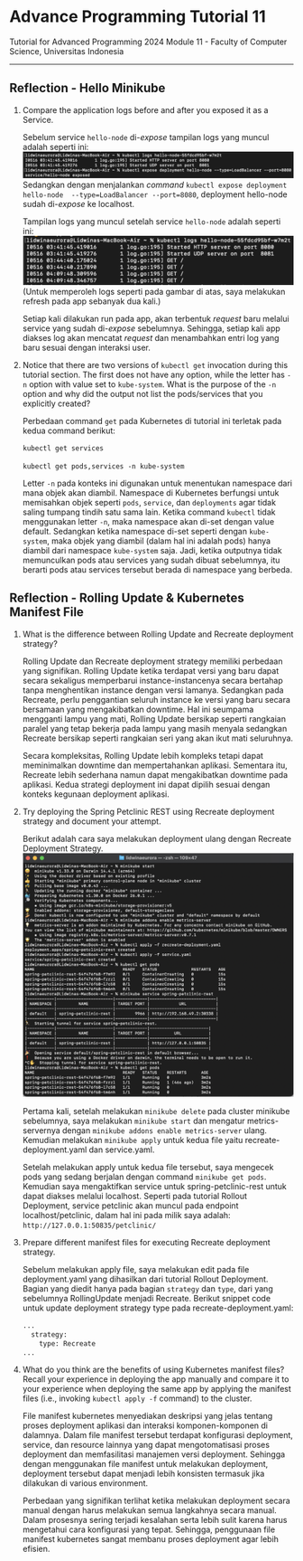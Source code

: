 # Advance Programming Tutorial 11
Tutorial for Advanced Programming 2024 Module 11 - Faculty of Computer Science, Universitas Indonesia

---
## Reflection - Hello Minikube

1. Compare the application logs before and after you exposed it as a Service.

    Sebelum service `hello-node` di-_expose_ tampilan logs yang muncul adalah seperti ini:
    ![](/images/logs-before-exposed.png)
    Sedangkan dengan menjalankan _command_ `kubectl expose deployment hello-node  --type=LoadBalancer --port=8080`, deployment hello-node sudah di-_expose_ ke localhost.
    
    Tampilan logs yang muncul setelah service `hello-node` adalah seperti ini:
    ![](/images/logs-exposed-several-times.png)
    (Untuk memperoleh logs seperti pada gambar di atas, saya melakukan refresh pada app sebanyak dua kali.) 

    Setiap kali dilakukan run pada app, akan terbentuk _request_ baru melalui service yang sudah di-_expose_ sebelumnya. Sehingga, setiap kali app diakses log akan mencatat _request_ dan menambahkan entri log yang baru sesuai dengan interaksi user.

2. Notice that there are two versions of `kubectl get` invocation during this tutorial section. The first does not have any option, while the letter has `-n` option with value set to `kube-system`. What is the purpose of the `-n` option and why did the output not list the pods/services that you explicitly created?

    Perbedaan command `get` pada Kubernetes di tutorial ini terletak pada kedua command berikut:
    ```
    kubectl get services

    kubectl get pods,services -n kube-system
    ```

    Letter `-n` pada konteks ini digunakan untuk menentukan namespace dari mana objek akan diambil. Namespace di Kubernetes berfungsi untuk memisahkan objek seperti `pods`, `service`, dan `deployments` agar tidak saling tumpang tindih satu sama lain. Ketika command `kubectl` tidak menggunakan letter `-n`, maka namespace akan di-set dengan value default.
    Sedangkan ketika namespace di-set seperti dengan `kube-system`, maka objek yang diambil (dalam hal ini adalah pods) hanya diambil dari namespace `kube-system` saja. Jadi, ketika outputnya tidak memunculkan pods atau services yang sudah dibuat sebelumnya, itu berarti pods atau services tersebut berada di namespace yang berbeda.

## Reflection - Rolling Update & Kubernetes Manifest File

1. What is the difference between Rolling Update and Recreate deployment strategy?

    Rolling Update dan Recreate deployment strategy memiliki perbedaan yang signifikan. Rolling Update ketika terdapat versi yang baru dapat secara sekaligus memperbarui instance-instancenya secara bertahap tanpa menghentikan instance dengan versi lamanya. Sedangkan pada Recreate, perlu penggantian seluruh instance ke versi yang baru secara bersamaan yang mengakibatkan downtime. Hal ini seumpama mengganti lampu yang mati, Rolling Update bersikap seperti rangkaian paralel yang tetap bekerja pada lampu yang masih menyala sedangkan Recreate bersikap seperti rangkaian seri yang akan ikut mati seluruhnya.

    Secara kompleksitas, Rolling Update lebih kompleks tetapi dapat meminimalkan downtime dan mempertahankan aplikasi. Sementara itu, Recreate lebih sederhana namun dapat mengakibatkan downtime pada aplikasi. Kedua strategi deployment ini dapat dipilih sesuai dengan konteks kegunaan deployment aplikasi.

2. Try deploying the Spring Petclinic REST using Recreate deployment strategy and document
your attempt.

    Berikut adalah cara saya melakukan deployment ulang dengan Recreate Deployment Strategy. 
    ![](/images/recreate-deployment.png)

    Pertama kali, setelah melakukan `minikube delete` pada cluster minikube sebelumnya, saya melakukan `minikube start` dan mengatur metrics-servernya dengan `minikube addons enable metrics-server` ulang. Kemudian melakukan `minikube apply` untuk kedua file yaitu recreate-deployment.yaml dan service.yaml. 

    Setelah melakukan apply untuk kedua file tersebut, saya mengecek pods yang sedang berjalan dengan command `minikube get pods`. Kemudian saya mengaktifkan service untuk spring-petclinic-rest untuk dapat diakses melalui localhost. Seperti pada tutorial Rollout Deployment, service petclinic akan muncul pada endpoint localhost/petclinic, dalam hal ini pada milik saya adalah:
    `http://127.0.0.1:50835/petclinic/`

3. Prepare different manifest files for executing Recreate deployment strategy.

    Sebelum melakukan apply file, saya melakukan edit pada file deployment.yaml yang dihasilkan dari tutorial Rollout Deployment. Bagian yang diedit hanya pada bagian `strategy` dan `type`, dari yang sebelumnya RollingUpdate menjadi Recreate. Berikut snippet code untuk update deployment strategy type pada recreate-deployment.yaml:
    ```
    ...
      strategy:
        type: Recreate
    ...
    ```

4. What do you think are the benefits of using Kubernetes manifest files? Recall your experience in deploying the app manually and compare it to your experience when deploying the same app by applying the manifest files (i.e., invoking `kubectl apply -f` command) to the cluster.

    File manifest kubernetes menyediakan deskripsi yang jelas tentang proses deployment aplikasi dan interaksi komponen-komponen di dalamnya. Dalam file manifest tersebut terdapat konfigurasi deployment, service, dan resource lainnya yang dapat mengotomatisasi proses deployment dan memfasilitasi manajemen versi deployment. Sehingga dengan menggunakan file manifest untuk melakukan deployment, deployment tersebut dapat menjadi lebih konsisten termasuk jika dilakukan di various environment. 

    Perbedaan yang signifikan terlihat ketika melakukan deployment secara manual dengan harus melakukan semua langkahnya secara manual. Dalam prosesnya sering terjadi kesalahan serta lebih sulit karena harus mengetahui cara konfigurasi yang tepat. Sehingga, penggunaan file manifest kubernetes sangat membanu proses deployment agar lebih efisien.